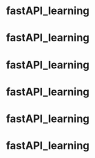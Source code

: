 # fastAPI_learning
# fastAPI_learning
# fastAPI_learning
# fastAPI_learning
# fastAPI_learning
# fastAPI_learning
